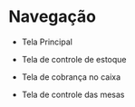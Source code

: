 # Navegação

* Tela Principal

* Tela de controle de estoque

* Tela de cobrança no caixa

* Tela de controle das mesas
